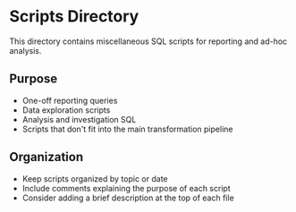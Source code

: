 # Scripts Directory

This directory contains miscellaneous SQL scripts for reporting and ad-hoc analysis.

## Purpose

- One-off reporting queries
- Data exploration scripts
- Analysis and investigation SQL
- Scripts that don't fit into the main transformation pipeline

## Organization

- Keep scripts organized by topic or date
- Include comments explaining the purpose of each script
- Consider adding a brief description at the top of each file